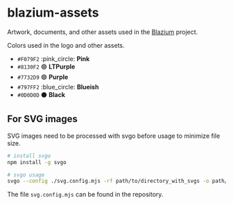 # blazium-assets

Artwork, documents, and other assets used in the [Blazium](https://blazium.app) project.

Colors used in the logo and other assets.

-   `#F079F2` :pink_circle: **Pink**
-   `#8130F2` :purple_circle: **LTPurple**
-   `#7732D9` :purple_circle: **Purple**
-   `#797FF2` :blue_circle: **Blueish**
-   `#0D0D0D` :black_circle: **Black**

## For SVG images
SVG images need to be processed with svgo before usage to minimize file size.

``` bash
# install svgo
npm install -g svgo

# svgo usage
svgo --config ./svg.config.mjs -rf path/to/directory_with_svgs -o path/to/output_directory
```

The file `svg.config.mjs` can be found in the repository.
